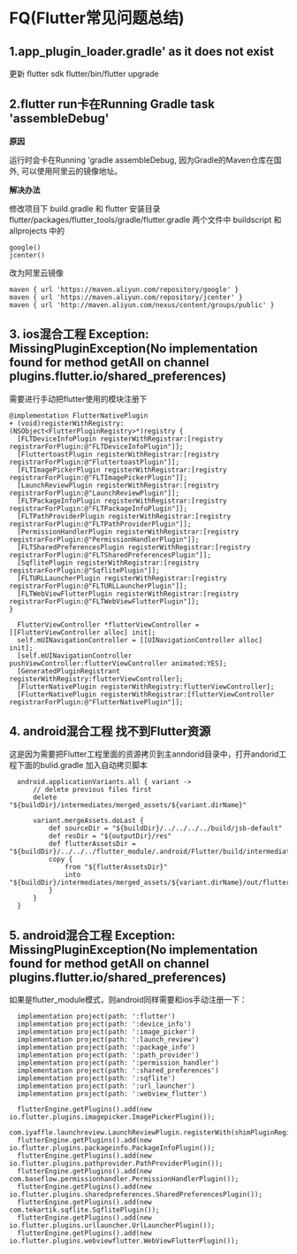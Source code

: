 # FQ(Flutter常见问题总结)

## 1.app_plugin_loader.gradle' as it does not exist

更新 flutter sdk flutter/bin/flutter upgrade


## 2.flutter run卡在Running Gradle task 'assembleDebug'
**原因**

运行时会卡在Running 'gradle assembleDebug, 因为Gradle的Maven仓库在国外, 可以使用阿里云的镜像地址。

**解决办法**

修改项目下 build.gradle 和 flutter 安装目录flutter/packages/flutter_tools/gradle/flutter.gradle 两个文件中 buildscript 和allprojects 中的


```
google()
jcenter()
```

改为阿里云镜像

```
maven { url 'https://maven.aliyun.com/repository/google' }
maven { url 'https://maven.aliyun.com/repository/jcenter' }
maven { url 'http://maven.aliyun.com/nexus/content/groups/public' }
```


## 3. ios混合工程 Exception: MissingPluginException(No implementation found for method getAll on channel plugins.flutter.io/shared_preferences)
需要进行手动把flutter使用的模块注册下
```
@implementation FlutterNativePlugin
+ (void)registerWithRegistry:(NSObject<FlutterPluginRegistry>*)registry {
  [FLTDeviceInfoPlugin registerWithRegistrar:[registry registrarForPlugin:@"FLTDeviceInfoPlugin"]];
  [FluttertoastPlugin registerWithRegistrar:[registry registrarForPlugin:@"FluttertoastPlugin"]];
  [FLTImagePickerPlugin registerWithRegistrar:[registry registrarForPlugin:@"FLTImagePickerPlugin"]];
  [LaunchReviewPlugin registerWithRegistrar:[registry registrarForPlugin:@"LaunchReviewPlugin"]];
  [FLTPackageInfoPlugin registerWithRegistrar:[registry registrarForPlugin:@"FLTPackageInfoPlugin"]];
  [FLTPathProviderPlugin registerWithRegistrar:[registry registrarForPlugin:@"FLTPathProviderPlugin"]];
  [PermissionHandlerPlugin registerWithRegistrar:[registry registrarForPlugin:@"PermissionHandlerPlugin"]];
  [FLTSharedPreferencesPlugin registerWithRegistrar:[registry registrarForPlugin:@"FLTSharedPreferencesPlugin"]];
  [SqflitePlugin registerWithRegistrar:[registry registrarForPlugin:@"SqflitePlugin"]];
  [FLTURLLauncherPlugin registerWithRegistrar:[registry registrarForPlugin:@"FLTURLLauncherPlugin"]];
  [FLTWebViewFlutterPlugin registerWithRegistrar:[registry registrarForPlugin:@"FLTWebViewFlutterPlugin"]];
}
```
```
  FlutterViewController *flutterViewController = [[FlutterViewController alloc] init];
  self.mUINavigationController = [[UINavigationController alloc] init];
  [self.mUINavigationController pushViewController:flutterViewController animated:YES];
  [GeneratedPluginRegistrant registerWithRegistry:flutterViewController];
  [FlutterNativePlugin registerWithRegistry:flutterViewController];
  [FlutterNativePlugin registerWithRegistrar:[flutterViewController registrarForPlugin:@"FlutterNativePlugin"]];
```

## 4. android混合工程 找不到Flutter资源
这是因为需要把Flutter工程里面的资源拷贝到主anndorid目录中，打开andorid工程下面的bulid.gradle 加入自动拷贝脚本
```
  android.applicationVariants.all { variant ->
      // delete previous files first
      delete "${buildDir}/intermediates/merged_assets/${variant.dirName}"

      variant.mergeAssets.doLast {
          def sourceDir = "${buildDir}/../../../../build/jsb-default"
          def resDir = "${outputDir}/res"
          def flutterAssetsDir = "${buildDir}/../../../flutter_module/.android/Flutter/build/intermediates/flutter/${variant.dirName}/flutter_assets"
          copy {
              from "${flutterAssetsDir}"
              into  "${buildDir}/intermediates/merged_assets/${variant.dirName}/out/flutter_assets"
          }
      }
  }
```

## 5. android混合工程 Exception: MissingPluginException(No implementation found for method getAll on channel plugins.flutter.io/shared_preferences)
如果是flutter_module模式，则android同样需要和ios手动注册一下：
```
  implementation project(path: ':flutter')
  implementation project(path: ':device_info')
  implementation project(path: ':image_picker')
  implementation project(path: ':launch_review')
  implementation project(path: ':package_info')
  implementation project(path: ':path_provider')
  implementation project(path: ':permission_handler')
  implementation project(path: ':shared_preferences')
  implementation project(path: ':sqflite')
  implementation project(path: ':url_launcher')
  implementation project(path: ':webview_flutter')
```
```
  flutterEngine.getPlugins().add(new io.flutter.plugins.imagepicker.ImagePickerPlugin());
  com.iyaffle.launchreview.LaunchReviewPlugin.registerWith(shimPluginRegistry.registrarFor("com.iyaffle.launchreview.LaunchReviewPlugin"));
  flutterEngine.getPlugins().add(new io.flutter.plugins.packageinfo.PackageInfoPlugin());
  flutterEngine.getPlugins().add(new io.flutter.plugins.pathprovider.PathProviderPlugin());
  flutterEngine.getPlugins().add(new com.baseflow.permissionhandler.PermissionHandlerPlugin());
  flutterEngine.getPlugins().add(new io.flutter.plugins.sharedpreferences.SharedPreferencesPlugin());
  flutterEngine.getPlugins().add(new com.tekartik.sqflite.SqflitePlugin());
  flutterEngine.getPlugins().add(new io.flutter.plugins.urllauncher.UrlLauncherPlugin());
  flutterEngine.getPlugins().add(new io.flutter.plugins.webviewflutter.WebViewFlutterPlugin());
```
